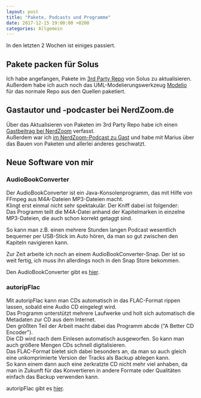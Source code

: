 ```yaml
---
layout: post
title: "Pakete, Podcasts und Programme"
date: 2017-12-15 19:00:00 +0200
categories: Allgemein
---
```

In den letzten 2 Wochen ist einiges passiert.  

## Pakete packen für Solus
Ich habe angefangen, Pakete im <a href="https://github.com/solus-project/3rd-party">3rd Party Repo</a> von Solus zu aktualisieren.  
Außerdem habe ich auch noch das UML-Modelierungswerkzeug <a href="https://www.modelio.org/">Modelio</a> für das normale Repo aus den Quellen paketiert.  

## Gastautor und -podcaster bei NerdZoom.de
Über das Aktualisieren von Paketen im 3rd Party Repo habe ich einen <a href="https://www.nerdzoom.de/mein-erster-pull-request-bei-solus/">Gastbeitrag bei NerdZoom</a> verfasst.  
Außerdem war ich <a href="https://www.nerdzoom.de/nerdzoom-podcast-folge-2-niemand-hat-die-absicht-ueber-technik-zu-reden/">im NerdZoom-Podcast zu Gast</a> und habe mit Marius über das Bauen von Paketen und allerlei anderes geschwatzt.  
<!--more-->

## Neue Software von mir

### AudioBookConverter
Der AudioBookConverter ist ein Java-Konsolenprogramm, das mit Hilfe von FFmpeg aus M4A-Dateien MP3-Dateien macht.  
Klingt erst einmal nicht sehr spektakulär. Der Kniff dabei ist folgender:  
Das Programm teilt die M4A-Datei anhand der Kapitelmarken in einzelne MP3-Dateien, die auch schon korrekt getaggt sind.  

So kann man z.B. einen mehrere Stunden langen Podcast wesentlich bequemer per USB-Stick im Auto hören, da man so gut zwischen den Kapiteln navigieren kann.  

Zur Zeit arbeite ich noch an einem AudioBookConverter-Snap. Der ist so weit fertig, ich muss ihn allerdings noch in den Snap Store bekommen.  

Den AudioBookConverter gibt es <a href="https://github.com/ahahn94/AudioBookConverter">hier</a>.  

### autoripFlac
Mit autoripFlac kann man CDs automatisch in das FLAC-Format rippen lassen, sobald eine Audio CD eingelegt wird.  
Das Programm unterstützt mehrere Laufwerke und holt sich automatisch die Metadaten zur CD aus dem Internet.  
Den größten Teil der Arbeit macht dabei das Programm abcde ("A Better CD Encoder").  
Die CD wird nach dem Einlesen automatisch ausgeworfen. So kann man auch größere Mengen CDs schnell digitalisieren.  
Das FLAC-Format bietet sich dabei besonders an, da man so auch gleich eine unkomprimierte Version der Tracks als Backup ablegen kann.  
So kann einem dann auch eine zerkratzte CD nicht mehr viel anhaben, da man in Zukunft für das Konvertieren in andere Formate oder Qualitäten einfach das Backup verwenden kann.  

autoripFlac gibt es <a href="https://github.com/ahahn94/autoripFLAC">hier</a>.

